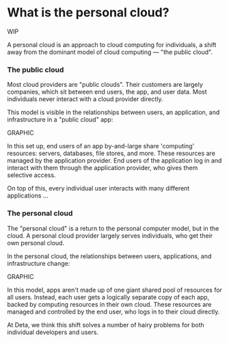 # What is the personal cloud?

WIP

A personal cloud is an approach to cloud computing for individuals, a shift away from the dominant model of cloud computing — "the public cloud".

### **The public cloud**

Most cloud providers are "public clouds". Their customers are largely companies, which sit between end users, the app, and user data. Most individuals never interact with a cloud provider directly.

This model is visible in the relationships between users, an application, and infrastructure in a "public cloud" app:

GRAPHIC

In this set up, end users of an app by-and-large share 'computing' resources: servers, databases, file stores, and more. These resources are managed by the application provider. End users of the application log in and interact with them through the application provider, who gives them selective access.

On top of this, every individual user interacts with many different applications …

### **The personal cloud**

The "personal cloud" is a return to the personal computer model, but in the cloud. A personal cloud provider largely serves individuals, who get their own personal cloud.

In the personal cloud, the relationships between users, applications, and infrastructure change:

GRAPHIC

In this model, apps aren't made up of one giant shared pool of resources for all users. Instead, each user gets a logically separate copy of each app, backed by computing resources in their own cloud. These resources are managed and controlled by the end user, who logs in to their cloud directly.

At Deta, we think this shift solves a number of hairy problems for both individual developers and users.